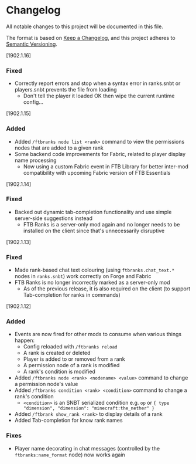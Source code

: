 # Changelog
All notable changes to this project will be documented in this file.

The format is based on [Keep a Changelog](https://keepachangelog.com/en/1.0.0/),
and this project adheres to [Semantic Versioning](https://semver.org/spec/v2.0.0.html).

[1902.1.16]

### Fixed
* Correctly report errors and stop when a syntax error in ranks.snbt or players.snbt prevents the file from loading
  * Don't tell the player it loaded OK then wipe the current runtime config...

[1902.1.15]

### Added
* Added `/ftbranks node list <rank>` command to view the permissions nodes that are added to a given rank
* Some backend code improvements for Fabric, related to player display name processing
  * Now using a custom Fabric event in FTB Library for better inter-mod compatibility with upcoming Fabric version of FTB Essentials

[1902.1.14]

### Fixed
* Backed out dynamic tab-completion functionality and use simple server-side suggestions instead
  * FTB Ranks is a server-only mod again and no longer needs to be installed on the client since that's unnecessarily disruptive

[1902.1.13]

### Fixed
* Made rank-based chat text colouring (using `ftbranks.chat_text.*` nodes in `ranks.snbt`) work correctly on Forge and Fabric
* FTB Ranks is no longer incorrectly marked as a server-only mod
  * As of the previous release, it is also required on the client (to support Tab-completion for ranks in commands)

[1902.1.12]

### Added
* Events are now fired for other mods to consume when various things happen:
    * Config reloaded with `/ftbranks reload`
    * A rank is created or deleted
    * Player is added to or removed from a rank
    * A permission node of a rank is modified
    * A rank's condition is modified
* Added `/ftbranks node <rank> <nodename> <value>` command to change a permission node's value
* Added `/ftbranks condition <rank> <condition>` command to change a rank's condition
    * `<condition>` is an SNBT serialized condition e.g. `op` or `{ type "dimension", "dimension": "minecraft:the_nether" }`
* Added `/ftbrank show_rank <rank>` to display details of a rank
* Added Tab-completion for know rank names

### Fixes
* Player name decorating in chat messages (controlled by the `ftbranks:name_format` node) now works again
